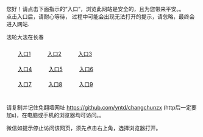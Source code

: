 您好！请点击下面指示的“入口”，浏览此网站是安全的，且为您带来平安。。 <br/>
点击入口后，请耐心等待， 过程中可能会出现无法打开的提示，请忽略，最终会进入网站. </br>

法轮大法在长春<br/>
<div style="padding:10px"><a style="margin:20px" target="_blank" href="https://dgyknq9tb4qj0.cloudfront.net/2Qpsp?lcajr" id="ccLink1" rel="nofollow">入口1</a> <a target="_blank" style="margin:20px" href="https://d1japqsmgh8y2p.cloudfront.net/2Qpsp?guxacd" id="ccLink2" rel="nofollow">入口2</a> <a style="margin:20px" target="_blank" href="https://d3g6hcaqg6ry2y.cloudfront.net/2Qpsp?dadzsyat" id="ccLink3" rel="nofollow">入口3</a></div>

<div style="padding:10px" ><a style="margin:20px" target="_blank" href="https://dgyknq9tb4qj0.cloudfront.net/2Qpsp?lcajr" id="ccLink4" rel="nofollow">入口4</a> <a style="margin:20px" href="https://d1japqsmgh8y2p.cloudfront.net/2Qpsp?guxacd" target="_blank" id="ccLink5" rel="nofollow">入口5</a> <a style="margin:20px" href="https://d3g6hcaqg6ry2y.cloudfront.net/2Qpsp?dadzsyat" target="_blank" id="ccLink6" rel="nofollow">入口6</a></div>

<div style="padding:10px"><a style="margin:20px" target="_blank" href="https://dgyknq9tb4qj0.cloudfront.net/2Qpsp?lcajr" id="ccLink7" rel="nofollow">入口7</a> <a style="margin:20px" href="https://d1japqsmgh8y2p.cloudfront.net/2Qpsp?guxacd" target="_blank" id="ccLink8" rel="nofollow">入口8</a> <a style="margin:20px" target="_blank" href="https://d3g6hcaqg6ry2y.cloudfront.net/2Qpsp?dadzsyat" id="ccLink9" rel="nofollow">入口9</a></div>

<br/>



请复制并记住免翻墙网址 https://github.com/yntd/changchunzx (http后一定要加s)，在电脑或手机的浏览器均可访问。。<br/>

微信如提示停止访问该网页，须先点击右上角，选择浏览器打开。
